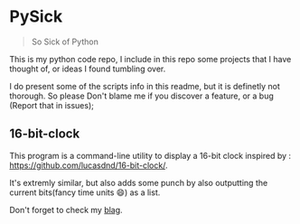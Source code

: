 # PySick
>So Sick of Python

This is my python code repo, I include in this repo some projects that I have thought of, or ideas I found tumbling over.

I do present some of the scripts info in this readme, but it is definetly not thorough. So please Don't blame me if you discover a feature, or a bug (Report that in issues);

## 16-bit-clock

This program is a command-line utility to display a 16-bit clock inspired by : https://github.com/lucasdnd/16-bit-clock/.

It's extremly similar, but also adds some punch by also outputting the current bits(fancy time units :smile:) as a list.

Don't forget to check my [blag](http://adilnx.tk).
